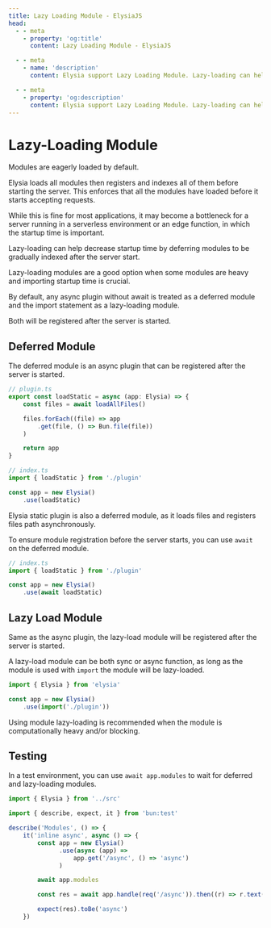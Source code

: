 ```yaml
---
title: Lazy Loading Module - ElysiaJS
head:
  - - meta
    - property: 'og:title'
      content: Lazy Loading Module - ElysiaJS

  - - meta
    - name: 'description'
      content: Elysia support Lazy Loading Module. Lazy-loading can help decrease startup time by deferring modules to be gradually indexed after the server start. Lazy-loading modules are a good option when some modules are heavy and importing startup time is crucial.

  - - meta
    - property: 'og:description'
      content: Elysia support Lazy Loading Module. Lazy-loading can help decrease startup time by deferring modules to be gradually indexed after the server start. Lazy-loading modules are a good option when some modules are heavy and importing startup time is crucial.
---
```


# Lazy-Loading Module
Modules are eagerly loaded by default. 

Elysia loads all modules then registers and indexes all of them before starting the server. This enforces that all the modules have loaded before it starts accepting requests.

While this is fine for most applications, it may become a bottleneck for a server running in a serverless environment or an edge function, in which the startup time is important.

Lazy-loading can help decrease startup time by deferring modules to be gradually indexed after the server start.

Lazy-loading modules are a good option when some modules are heavy and importing startup time is crucial.

By default, any async plugin without await is treated as a deferred module and the import statement as a lazy-loading module.

Both will be registered after the server is started.

## Deferred Module
The deferred module is an async plugin that can be registered after the server is started.

```typescript
// plugin.ts
export const loadStatic = async (app: Elysia) => {
    const files = await loadAllFiles()

    files.forEach((file) => app
        .get(file, () => Bun.file(file))
    )

    return app
}

// index.ts
import { loadStatic } from './plugin'

const app = new Elysia()
    .use(loadStatic)
```

Elysia static plugin is also a deferred module, as it loads files and registers files path asynchronously.

To ensure module registration before the server starts, you can use `await` on the deferred module.

```typescript
// index.ts
import { loadStatic } from './plugin'

const app = new Elysia()
    .use(await loadStatic)
```

## Lazy Load Module
Same as the async plugin, the lazy-load module will be registered after the server is started.

A lazy-load module can be both sync or async function, as long as the module is used with `import` the module will be lazy-loaded.

```typescript
import { Elysia } from 'elysia'

const app = new Elysia()
    .use(import('./plugin'))
```

Using module lazy-loading is recommended when the module is computationally heavy and/or blocking.

## Testing
In a test environment, you can use `await app.modules` to wait for deferred and lazy-loading modules.

```typescript
import { Elysia } from '../src'

import { describe, expect, it } from 'bun:test'

describe('Modules', () => {
    it('inline async', async () => {
        const app = new Elysia()
              .use(async (app) =>
                  app.get('/async', () => 'async')
              )

        await app.modules

        const res = await app.handle(req('/async')).then((r) => r.text())

        expect(res).toBe('async')
    })
```
